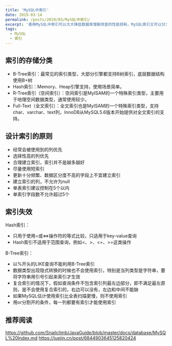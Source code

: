 ```yaml
---
title: 'MySQL中索引'
date: 2019-03-14
permalink: /posts/2019/03/MySQL中索引/
excerpt: '善用MySQL中索引可以大大降低数据库增删改查的性能损耗，MySQL索引又可以分为B-Tree树索引，Hash索引...'
tags:
  - MySQL
  - 索引
---
```


## 索引的存储分类
 - B-Tree索引：最常见的索引类型，大部分引擎都支持B树索引，底层数据结构使用B+树
 - Hash索引：Memory、Heap引擎支持，使用场景简单。
 - R-Tree索引（空间索引）：空间索引是MyISAM的一个特殊索引类型，主要用于地理空间数据类型，通常使用较少。
 - Full-Text（全文索引）：全文索引也是MyISAM的一个特殊索引类型，支持char、varchar、text列，InnoDB从MySQL5.6版本开始提供对全文索引的支持。

## 设计索引的原则
- 经常会被使用到的列优先
- 选择性高的列优先
- 合理建立索引，索引并不是越多越好
- 尽量使用短索引
- 更新十分频繁、数据区分度不高的字段上不宜建立索引
- 建立索引的列，不允许为null
- 单表索引建议控制在5个以内
- 单索引字段数不允许超过5个

## 索引失效
Hash索引：
 - 只用于使用=或<=>操作符的等式比较，只适用于key-value查询
 - Hash索引不适用于范围查询，例如<、>、<=、>=这类操作

B-Tree索引：
 - 以%开头的LIKE查询不能利用B-Tree索引
 - 数据类型出现隐式转换的时候也不会使用索引，特别是当列类型是字符串，要将字符串用引号引起来索引才生效
 - 复合索引的情况下，假如查询条件不包含索引列最左边部分，即不满足最左原则，是不会使用复合索引的，右边可以没有，左边和中间不能缺
 - 如果MySQL估计使用索引比全表扫描更慢，则不使用索引
 - 用or分割开的条件，每一列都要有索引才能使用索引


## 推荐阅读
https://github.com/Snailclimb/JavaGuide/blob/master/docs/database/MySQL%20Index.md
https://juejin.cn/post/6844903645125820424